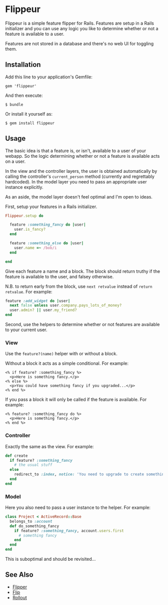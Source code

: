 # Flippeur

Flippeur is a simple feature flipper for Rails.  Features are setup in a Rails initializer and you can use any logic you like to determine whether or not a feature is available to a user.

Features are not stored in a database and there's no web UI for toggling them.

## Installation

Add this line to your application's Gemfile:

    gem 'flippeur'

And then execute:

    $ bundle

Or install it yourself as:

    $ gem install flippeur

## Usage

The basic idea is that a feature is, or isn't, available to a user of your webapp.  So the logic determining whether or not a feature is available acts on a user.

In the view and the controller layers, the user is obtained automatically by calling the controller's `current_person` method (currently and regrettably hardcoded).  In the model layer you need to pass an appropriate user instance explicitly.

As an aside, the model layer doesn't feel optimal and I'm open to ideas.

First, setup your features in a Rails initializer.

```ruby
Flippeur.setup do

  feature :something_fancy do |user|
    user.is_fancy?
  end

  feature :something_else do |user|
    user.name =~ /bob/i
  end

end
```

Give each feature a name and a block.  The block should return truthy if the feature is available to the user, and falsey otherwise.

N.B. to return early from the block, use `next retvalue` instead of `return retvalue`.  For example:

```ruby
feature :add_widget do |user|
  next false unless user.company.pays_lots_of_money?
  user.admin? || user.my_friend?
end
```

Second, use the helpers to determine whether or not features are available to your current user.

### View

Use the `feature?(name)` helper with or without a block.

Without a block it acts as a simple conditional.  For example:

```erb
<% if feature? :something_fancy %>
  <p>Here is something fancy.</p>
<% else %>
  <p>You could have something fancy if you upgraded...</p>
<% end %>
```

If you pass a block it will only be called if the feature is available.  For example:

```erb
<% feature? :something_fancy do %>
  <p>Here is something fancy.</p>
<% end %>
```

### Controller

Exactly the same as the view.  For example:

```ruby
def create
  if feature? :something_fancy
    # the usual stuff
  else
    redirect_to :index, notice: 'You need to upgrade to create something fancy.'
  end
end
```

### Model

Here you also need to pass a user instance to the helper.  For example:

```ruby
class Project < ActiveRecord::Base
  belongs_to :account
  def do_something_fancy
    if feature? :something_fancy, account.users.first
      # something fancy
    end
  end
end
```

This is suboptimal and should be revisited...


## See Also

* [Flipper](https://github.com/jnunemaker/flipper)
* [Flip](https://github.com/pda/flip)
* [Rollout](https://github.com/jamesgolick/rollout)

